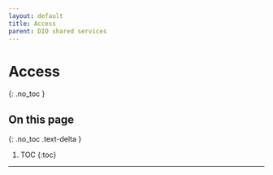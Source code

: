 ```yaml
---
layout: default
title: Access
parent: DIO shared services
---
```


# Access
{: .no_toc }

## On this page
{: .no_toc .text-delta }

1. TOC
{:toc}

---
